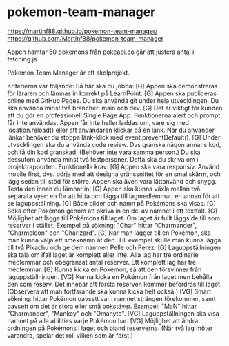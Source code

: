 # pokemon-team-manager
https://martinf88.github.io/pokemon-team-manager/
https://github.com/Martinf88/pokemon-team-manager

Appen hämtar 50 pokemons från pokeapi.co
går att justera antal i fetching.js

Pokemon Team Manager är ett skolprojekt. 

Kriterierna var följande: 
Så här ska du jobba:
[G] Appen ska demonstreras för läraren och lämnas in korrekt på LearnPoint.
[G] Appen ska publiceras online med GitHub Pages. Du ska använda git under hela utvecklingen. Du ska använda minst två brancher: main och dev.
[G] Det är viktigt för kunden att du gör en professionell Single Page App. Funktionerna alert och prompt får inte användas. Appen får inte heller laddas om, vare sig med location.reload() eller att användaren klickar på en länk. När du använder länkar behöver du stoppa länk-klick med event.preventDefault().
[G] Under utvecklingen ska du använda code review. Dvs granska någon annans kod, och få din kod granskad. (Behöver inte vara samma person.) Du ska dessutom använda minst två testpersoner. Detta ska du skriva om i projektrapporten.
Funktionella krav:
[G] Appen ska vara responsiv. Använd mobile first, dvs. börja med att designa gränssnittet för en smal skärm, och lägg sedan till stöd för större. Appen ska även vara lättanvänd och snygg. Testa den innan du lämnar in!
[G] Appen ska kunna växla mellan två separata vyer: en för att hitta och lägga till lagmedlemmar; en annan för att se laguppställning.
[G] Både bilder och namn på Pokémons ska visas.
[G] Söka efter Pokémon genom att skriva in en del av namnet i ett textfält.
[G] Möjlighet att lägga till Pokémons till laget. Om laget är fullt läggs de till som reserver i stället.
Exempel på sökning: "Char" hittar "Charmander", "Charmeleon" och "Charizard".
[G] När man lägger till en Pokémon, ska man kunna välja ett smeknamn åt den. Till exempel skulle man kunna lägga till två Pikachu och ge dem namnen Pelle och Perez.
[G] Laguppställningen ska tala om ifall laget är komplett eller inte. Alla lag har tre ordinarie medlemmar och obegränsat antal reserver. Ett komplett lag har tre medlemmar.
[G] Kunna kicka en Pokémon, så att den försvinner från laguppställningen.
[VG] Kunna kicka en Pokémon från laget men behålla den som reserv. Det innebär att första reserven kommer befordras till laget. (Observera att man fortfarande ska kunna kicka helt också.)
[VG] Smart sökning: hittar Pokémon oavsett var i namnet strängen förekommer, samt oavsett om det är stora eller små bokstäver. Exempel: "MaN" hittar "Charmander", "Mankey" och "Omanyte".
[VG] Laguppställningen ska visa namnet på alla abilities varje Pokémon har.
[VG] Möjlighet att ändra ordningen på Pokémons i laget och bland reserverna. (När två lag möter varandra, spelar det roll vilken som är först.)
